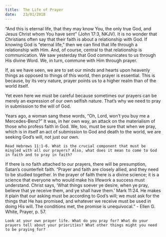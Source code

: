 ```yaml
---
title:  The Life of Prayer
date:   23/01/2018
---
```


“And this is eternal life, that they may know You, the only true God, and Jesus Christ whom You have sent” (John 17:3, NKJV). It is no wonder that Christians often say that their faith is about a relationship with God. If knowing God is “eternal life,” then we can find that life through a relationship with Him. And, of course, central to that relationship is communication. We saw yesterday that God communicates to us through His divine Word. We, in turn, commune with Him through prayer.

If, as we have seen, we are to set our minds and hearts upon heavenly things as opposed to things of this world, then prayer is essential. This is because, by its very nature, prayer points us to a higher realm than of the world itself.

Yet even here we must be careful because sometimes our prayers can be merely an expression of our own selfish nature. That’s why we need to pray in submission to the will of God.

Years ago, a woman sang these words, “Oh, Lord, won’t you buy me a Mercedes-Benz?” It was, in her own way, an attack on the materialism of those who profess faith in God. We, too, must be sure that when we pray, which is in itself an act of submission to God and death to the world, we are seeking God’s will, not just our own.

`Read Hebrews 11:1-6. What is the crucial component that must be mingled with all our prayers? Also, what does it mean to come to God in faith and to pray in faith?`

If there is no faith attached to our prayers, there will be presumption, Satan’s counterfeit faith. “Prayer and faith are closely allied, and they need to be studied together. In the prayer of faith there is a divine science; it is a science that everyone who would make his lifework a success must understand. Christ says, ‘What things soever ye desire, when ye pray, believe that ye receive them, and ye shall have them.’ Mark 11:24. He makes it plain that our asking must be according to God’s will; we must ask for the things that He has promised, and whatever we receive must be used in doing His will. The conditions met, the promise is unequivocal.” - Ellen G. White, Prayer, p. 57.

`Look at your own prayer life. What do you pray for? What do your prayers tell about your priorities? What other things might you need to be praying for?`